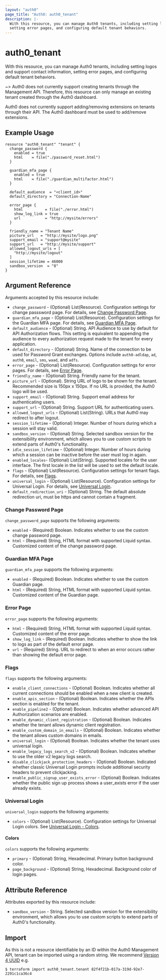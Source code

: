```yaml
---
layout: "auth0"
page_title: "Auth0: auth0_tenant"
description: |-
  With this resource, you can manage Auth0 tenants, including setting logos and support contact information, 
  setting error pages, and configuring default tenant behaviors.
---
```


# auth0_tenant

With this resource, you can manage Auth0 tenants, including setting logos and support contact information, setting error
pages, and configuring default tenant behaviors.

~> Auth0 does not currently support creating tenants through the Management API. Therefore, this resource can only 
manage an existing tenant created through the Auth0 dashboard. 

Auth0 does not currently support adding/removing extensions on tenants through their API. The Auth0 dashboard must be 
used to add/remove extensions. 

## Example Usage

```hcl
resource "auth0_tenant" "tenant" {
  change_password {
    enabled = true
    html    = file("./password_reset.html")
  }

  guardian_mfa_page {
    enabled = true
    html    = file("./guardian_multifactor.html")
  }

  default_audience  = "<client_id>"
  default_directory = "Connection-Name"

  error_page {
    html          = file("./error.html")
    show_log_link = true
    url           = "http://mysite/errors"
  }

  friendly_name = "Tenant Name"
  picture_url   = "http://mysite/logo.png"
  support_email = "support@mysite"
  support_url   = "http://mysite/support"
  allowed_logout_urls = [
    "http://mysite/logout"
  ]
  session_lifetime = 46000
  sandbox_version  = "8"
}
```

## Argument Reference

Arguments accepted by this resource include:

* `change_password` - (Optional) List(Resource). Configuration settings for change passsword page. For details, see [Change Password Page](#change-password-page).
* `guardian_mfa_page` - (Optional) List(Resource). Configuration settings for the Guardian MFA page. For details, see [Guardian MFA Page](#guardian-mfa-page).
* `default_audience` - (Optional) String. API Audience to use by default for API Authorization flows. This setting is equivalent to appending the audience to every authorization request made to the tenant for every application.
* `default_directory` - (Optional) String. Name of the connection to be used for Password Grant exchanges. Options include `auth0-adldap`, `ad`, `auth0`, `email`, `sms`, `waad`, and `adfs`.
* `error_page` - (Optional) List(Resource). Configuration settings for error pages. For details, see [Error Page](#error-page).
* `friendly_name` - (Optional) String. Friendly name for the tenant.
* `picture_url` - (Optional). String URL of logo to be shown for the tenant. Recommended size is 150px x 150px. If no URL is provided, the Auth0 logo will be used. 
* `support_email` - (Optional) String. Support email address for authenticating users.
* `support_url` - (Optional) String. Support URL for authenticating users.
* `allowed_logout_urls` - (Optional) List(String). URLs that Auth0 may redirect to after logout.
* `session_lifetime` - (Optional) Integer. Number of hours during which a session will stay valid.
* `sandbox_version` - (Optional) String. Selected sandbox version for the extensibility environment, which allows you to use custom scripts to extend parts of Auth0's functionality.
* `idle_session_lifetime` - (Optional) Integer. Number of hours during which a session can be inactive before the user must log in again.
* `enabled_locales`- (Optional) List(String). Supported locales for the user interface. The first locale in the list will be used to set the default locale.
* `flags` - (Optional) List(Resource). Configuration settings for tenant flags. For details, see [Flags](#flags).
* `universal_login` - (Optional) List(Resource). Configuration settings for Universal Login. For details, see [Universal Login](#universal-login).
* `default_redirection_uri` - (Optional) String. The default absolute redirection uri, must be https and cannot contain a fragment.

### Change Password Page

`change_password_page` supports the following arguments:

* `enabled` - (Required) Boolean. Indicates whether to use the custom change password page.
* `html` - (Required) String, HTML format with supported Liquid syntax. Customized content of the change password page.

### Guardian MFA Page

`guardian_mfa_page` supports the following arguments:

* `enabled` - (Required) Boolean. Indicates whether to use the custom Guardian page.
* `html` - (Required) String, HTML format with supported Liquid syntax. Customized content of the Guardian page.

### Error Page

`error_page` supports the following arguments:

* `html` - (Required) String, HTML format with supported Liquid syntax. Customized content of the error page.
* `show_log_link` - (Required) Boolean. Indicates whether to show the link to logs as part of the default error page.
* `url` - (Required) String. URL to redirect to when an error occurs rather than showing the default error page.

### Flags

`flags` supports the following arguments:

* `enable_client_connections` - (Optional) Boolean. Indicates whether all current connections should be enabled when a new client is created.
* `enable_apis_section` - (Optional) Boolean. Indicates whether the APIs section is enabled for the tenant.
* `enable_pipeline2` - (Optional) Boolean. Indicates whether advanced API Authorization scenarios are enabled.
* `enable_dynamic_client_registration` - (Optional) Boolean. Indicates whether the tenant allows dynamic client registration.
* `enable_custom_domain_in_emails` - (Optional) Boolean. Indicates whether the tenant allows custom domains in emails.
* `universal_login` - (Optional) Boolean. Indicates whether the tenant uses universal login.
* `enable_legacy_logs_search_v2` - (Optional) Boolean. Indicates whether to use the older v2 legacy logs search.
* `disable_clickjack_protection_headers` - (Optional) Boolean. Indicated whether classic Universal Login prompts include additional security headers to prevent clickjacking.
* `enable_public_signup_user_exists_error` - (Optional) Boolean. Indicates whether the public sign up process shows a user_exists error if the user already exists.

### Universal Login

`universal_login` supports the following arguments:

* `colors` - (Optional) List(Resource). Configuration settings for Universal Login colors. See [Universal Login - Colors](#colors).

#### Colors 

`colors` supports the following arguments:

* `primary` - (Optional) String, Hexadecimal. Primary button background color.
* `page_background` - (Optional) String, Hexadecimal. Background color of login pages.

## Attribute Reference

Attributes exported by this resource include:

* `sandbox_version` - String. Selected sandbox version for the extensibility environment, which allows you to use custom scripts to extend parts of Auth0's functionality.

## Import

As this is not a resource identifiable by an ID within the Auth0 Management API, tenant can be imported using a random
string. We recommend [Version 4 UUID](https://www.uuidgenerator.net/version4) e.g.

```
$ terraform import auth0_tenant.tenant 82f4f21b-017a-319d-92e7-2291c1ca36c4
```

